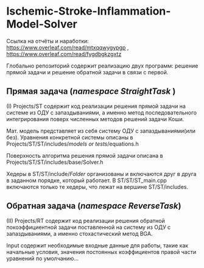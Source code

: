 # Ischemic-Stroke-Inflammation-Model-Solver
Ссылка на отчёты и наработки: 
https://www.overleaf.com/read/mtxqqwygypgp , https://www.overleaf.com/read/fygdbgkzgxtz

Глобально репозиторий содержит реализацию двух программ: решение прямой задачи и решение обратной задачи в связи с первой.

## Прямая задача (*namespace* ***StraightTask*** )

(I) Projects/ST содержит код реализации решения прямой задачи на системе из ОДУ с запаздываниями, а именно метод последовательного интегрирования поверх численных методов решений задачи Коши.

Мат. модель представляет из себя систему ОДУ с запаздываниями(или без). Уравнения конкретной системы описаны в Projects/ST/ST/includes/*models or tests*/equations.h

Поверхность алгоритма решения прямой задачи описана в Projects/ST/ST/includes/base/Solver.h

Хедеры в ST/ST/include/*Folder* организованы и включаются друг в друга в заданном порядке, который работает.
В ST/ST/ST_main.cpp включаются только те хедеры, что лежат на вершине ST/ST/includes.


## Обратная задача (*namespace* ***ReverseTask***)
(II) Projects/RT содержит код реализации решения обратной покоэффициентной задачи поставленной на систему из ОДУ с запаздываниями, а именно стохастический метод BGA.

Input содержит необходимые входные данные для работы, такие как начальные условия, значения постоянных коэффициентов правой части уравнений по умолчанию...
